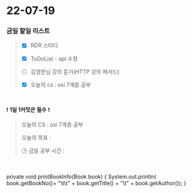# 22-07-19
### 금일 할일 리스트

> - [x]  RDR 스터디
>
> - [x]  ToDoList - api 수정
>
> - [ ]  김영한님 강의 듣기(HTTP 강의 메서드)
> 
> - [x]  오늘의 cs : osi 7계층 공부
>

<br/>

❗ **1일 1커밋은 필수** ❗
> 오늘의 CS : osi 7계층 공부
>
> 오늘의 목표  : 
>
> 🕒 금일 공부 시간 : 

<br/>


private void printBookInfo(Book book) {
System.out.println(
book.getBookNo()+ "\t\t" +
book.getTitle() + "\t" +
book.getAuthor());
}

